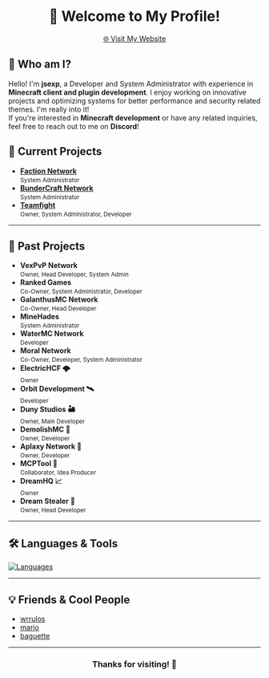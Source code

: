 <div align="center">
  <h1>👋 Welcome to My Profile!</h1>
  <a href="https://jsexp.wtf" target="_blank">🌐 Visit My Website</a>
</div>

## 🤔 Who am I?
Hello! I'm **jsexp**, a Developer and System Administrator with experience in **Minecraft client and plugin development**. I enjoy working on innovative projects and optimizing systems for better performance and security related themes. I'm really into it!  
If you're interested in **Minecraft development** or have any related inquiries, feel free to reach out to me on **Discord**!  

## 🚀 Current Projects

- **[Faction Network](https://discord.gg/factionetwork)**  
  <small>System Administrator</small>
- **[BunderCraft Network](https://discord.gg/bundercraft)**  
  <small>System Administrator</small>
- **[Teamfight](https://discord.gg/teamfight)**  
  <small>Owner, System Administrator, Developer</small>

---

## 📜 Past Projects

- **VexPvP Network**   
  <small>Owner, Head Developer, System Admin</small>
- **Ranked Games**   
  <small>Co-Owner, System Administrator, Developer</small>
- **GalanthusMC Network**  
  <small>Co-Owner, Head Developer</small>
- **MineHades**  
  <small>System Administrator</small>
- **WaterMC Network**  
  <small>Developer</small>
- **Moral Network**  
  <small>Co-Owner, Developer, System Administrator</small>
- **ElectricHCF 🌩️**  
  <small>Owner</small>
- **Orbit Development 🛰️**  
  <small>Developer</small>
- **Duny Studios 🏜️**  
  <small>Owner, Main Developer</small>
- **DemolishMC 🔨**  
  <small>Owner, Developer</small>
- **Aplaxy Network 🐍**  
  <small>Owner, Developer</small>
- **MCPTool 🧨**  
  <small>Collaborator, Idea Producer</small>
- **DreamHQ 📈**  
  <small>Owner</small>
- **Dream Stealer 💭**  
  <small>Owner, Head Developer</small>

---

## 🛠️ Languages & Tools

[![Languages](https://skillicons.dev/icons?i=python,java,javascript,mysql,mongodb,redis,flask,express,nginx,bash,cloudflare,debian,discord,bots,docker,sqlite,vscode)](https://skillicons.dev)

---

## 💡 Friends & Cool People

- [wrrulos](https://github.com/wrrulos)
- [mario](https://github.com/ImJustMario)
- [baguette](https://github.com/Zen-kun04)

---

<div align="center">
  <h3>Thanks for visiting! 🚀</h3>
</div>
